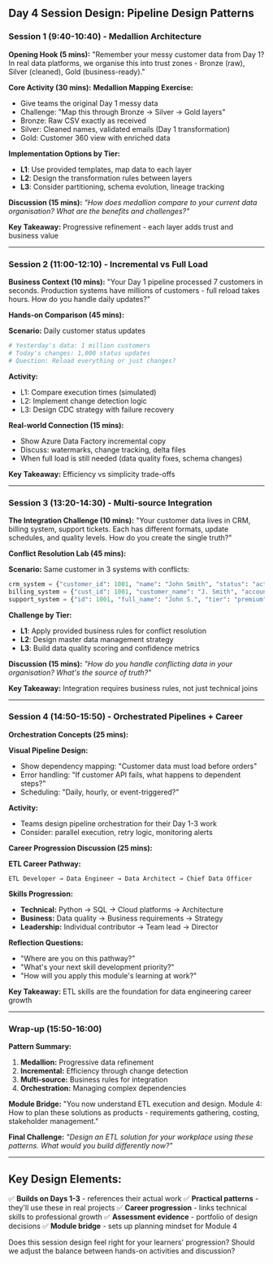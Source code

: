 ## **Day 4 Session Design: Pipeline Design Patterns**

### **Session 1 (9:40-10:40) - Medallion Architecture**

**Opening Hook (5 mins):**
"Remember your messy customer data from Day 1? In real data platforms, we organise this into trust zones - Bronze (raw), Silver (cleaned), Gold (business-ready)."

**Core Activity (30 mins):**
**Medallion Mapping Exercise:**
- Give teams the original Day 1 messy data
- Challenge: "Map this through Bronze → Silver → Gold layers"
- Bronze: Raw CSV exactly as received
- Silver: Cleaned names, validated emails (Day 1 transformation)
- Gold: Customer 360 view with enriched data

**Implementation Options by Tier:**
- **L1**: Use provided templates, map data to each layer
- **L2**: Design the transformation rules between layers
- **L3**: Consider partitioning, schema evolution, lineage tracking

**Discussion (15 mins):**
*"How does medallion compare to your current data organisation? What are the benefits and challenges?"*

**Key Takeaway:** Progressive refinement - each layer adds trust and business value

---

### **Session 2 (11:00-12:10) - Incremental vs Full Load**

**Business Context (10 mins):**
"Your Day 1 pipeline processed 7 customers in seconds. Production systems have millions of customers - full reload takes hours. How do you handle daily updates?"

**Hands-on Comparison (45 mins):**

**Scenario:** Daily customer status updates
```python
# Yesterday's data: 1 million customers
# Today's changes: 1,000 status updates
# Question: Reload everything or just changes?
```

**Activity:** 
- L1: Compare execution times (simulated)
- L2: Implement change detection logic
- L3: Design CDC strategy with failure recovery

**Real-world Connection (15 mins):**
- Show Azure Data Factory incremental copy
- Discuss: watermarks, change tracking, delta files
- When full load is still needed (data quality fixes, schema changes)

**Key Takeaway:** Efficiency vs simplicity trade-offs

---

### **Session 3 (13:20-14:30) - Multi-source Integration**

**The Integration Challenge (10 mins):**
"Your customer data lives in CRM, billing system, support tickets. Each has different formats, update schedules, and quality levels. How do you create the single truth?"

**Conflict Resolution Lab (45 mins):**

**Scenario:** Same customer in 3 systems with conflicts:
```python
crm_system = {"customer_id": 1001, "name": "John Smith", "status": "active", "last_update": "2024-01-15"}
billing_system = {"cust_id": 1001, "customer_name": "J. Smith", "account_status": "suspended", "modified": "2024-01-20"}
support_system = {"id": 1001, "full_name": "John S.", "tier": "premium", "updated": "2024-01-18"}
```

**Challenge by Tier:**
- **L1**: Apply provided business rules for conflict resolution
- **L2**: Design master data management strategy
- **L3**: Build data quality scoring and confidence metrics

**Discussion (15 mins):**
*"How do you handle conflicting data in your organisation? What's the source of truth?"*

**Key Takeaway:** Integration requires business rules, not just technical joins

---

### **Session 4 (14:50-15:50) - Orchestrated Pipelines + Career**

**Orchestration Concepts (25 mins):**

**Visual Pipeline Design:**
- Show dependency mapping: "Customer data must load before orders"
- Error handling: "If customer API fails, what happens to dependent steps?"
- Scheduling: "Daily, hourly, or event-triggered?"

**Activity:**
- Teams design pipeline orchestration for their Day 1-3 work
- Consider: parallel execution, retry logic, monitoring alerts

**Career Progression Discussion (25 mins):**

**ETL Career Pathway:**
```
ETL Developer → Data Engineer → Data Architect → Chief Data Officer
```

**Skills Progression:**
- **Technical:** Python → SQL → Cloud platforms → Architecture
- **Business:** Data quality → Business requirements → Strategy
- **Leadership:** Individual contributor → Team lead → Director

**Reflection Questions:**
- "Where are you on this pathway?"
- "What's your next skill development priority?"
- "How will you apply this module's learning at work?"

**Key Takeaway:** ETL skills are the foundation for data engineering career growth

---

### **Wrap-up (15:50-16:00)**

**Pattern Summary:**
1. **Medallion:** Progressive data refinement
2. **Incremental:** Efficiency through change detection
3. **Multi-source:** Business rules for integration
4. **Orchestration:** Managing complex dependencies

**Module Bridge:**
"You now understand ETL execution and design. Module 4: How to plan these solutions as products - requirements gathering, costing, stakeholder management."

**Final Challenge:**
*"Design an ETL solution for your workplace using these patterns. What would you build differently now?"*

---

## **Key Design Elements:**

✅ **Builds on Days 1-3** - references their actual work
✅ **Practical patterns** - they'll use these in real projects
✅ **Career progression** - links technical skills to professional growth
✅ **Assessment evidence** - portfolio of design decisions
✅ **Module bridge** - sets up planning mindset for Module 4

Does this session design feel right for your learners' progression? Should we adjust the balance between hands-on activities and discussion?